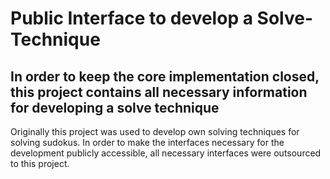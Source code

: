 ﻿# Public Interface to develop a Solve-Technique
## In order to keep the core implementation closed, this project contains all necessary information for developing a solve technique
Originally this project was used to develop own solving techniques for solving sudokus.
In order to make the interfaces necessary for the development publicly accessible, all necessary interfaces were outsourced to this project.  


